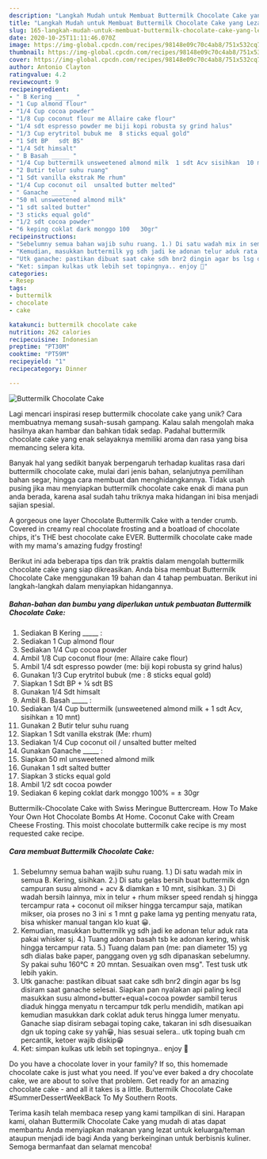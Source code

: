 ```yaml
---
description: "Langkah Mudah untuk Membuat Buttermilk Chocolate Cake yang Lezat Sekali"
title: "Langkah Mudah untuk Membuat Buttermilk Chocolate Cake yang Lezat Sekali"
slug: 165-langkah-mudah-untuk-membuat-buttermilk-chocolate-cake-yang-lezat-sekali
date: 2020-10-25T11:11:46.070Z
image: https://img-global.cpcdn.com/recipes/98148e09c70c4ab8/751x532cq70/buttermilk-chocolate-cake-foto-resep-utama.jpg
thumbnail: https://img-global.cpcdn.com/recipes/98148e09c70c4ab8/751x532cq70/buttermilk-chocolate-cake-foto-resep-utama.jpg
cover: https://img-global.cpcdn.com/recipes/98148e09c70c4ab8/751x532cq70/buttermilk-chocolate-cake-foto-resep-utama.jpg
author: Antonio Clayton
ratingvalue: 4.2
reviewcount: 9
recipeingredient:
- " B Kering _____ "
- "1 Cup almond flour"
- "1/4 Cup cocoa powder"
- "1/8 Cup coconut flour me Allaire cake flour"
- "1/4 sdt espresso powder me biji kopi robusta sy grind halus"
- "1/3 Cup erytritol bubuk me  8 sticks equal gold"
- "1 Sdt BP   sdt BS"
- "1/4 Sdt himsalt"
- " B Basah _____ "
- "1/4 Cup buttermilk unsweetened almond milk  1 sdt Acv sisihkan  10 mnt"
- "2 Butir telur suhu ruang"
- "1 Sdt vanilla ekstrak Me rhum"
- "1/4 Cup coconut oil  unsalted butter melted"
- " Ganache _____ "
- "50 ml unsweetened almond milk"
- "1 sdt salted butter"
- "3 sticks equal gold"
- "1/2 sdt cocoa powder"
- "6 keping coklat dark monggo 100   30gr"
recipeinstructions:
- "Sebelumny semua bahan wajib suhu ruang. 1.) Di satu wadah mix in semua B. Kering, sisihkan. 2.) Di satu gelas bersih buat buttermilk dgn campuran susu almond + acv &amp; diamkan ± 10 mnt, sisihkan. 3.) Di wadah bersih lainnya, mix in telur + rhum mikser speed rendah sj hingga tercampur rata + coconut oil mikser hingga tercampur saja, matikan mikser, oia proses no 3 ini ≤ 1 mnt g pake lama yg penting menyatu rata, bisa whisker manual tangan klo kuat 😀."
- "Kemudian, masukkan buttermilk yg sdh jadi ke adonan telur aduk rata pakai whisker sj. 4.) Tuang adonan basah tsb ke adonan kering, whisk hingga tercampur rata. 5.) Tuang dalam pan (me: pan diameter 15) yg sdh dialas bake paper, panggang oven yg sdh dipanaskan sebelumny. Sy pakai suhu 160°C ± 20 mntan. Sesuaikan oven msg&#34;. Test tusk utk lebih yakin."
- "Utk ganache: pastikan dibuat saat cake sdh bnr2 dingin agar bs lsg disiram saat ganache selesai. Siapkan pan nyalakan api paling kecil masukkan susu almond+butter+equal+cocoa powder sambil terus diaduk hingga menyatu n tercampur tdk perlu mendidih, matikan api kemudian masukkan dark coklat aduk terus hingga lumer menyatu. Ganache siap disiram sebagai toping cake, takaran ini sdh disesuaikan dgn uk toping cake sy yah😀, hias sesuai selera.. utk toping buah cm percantik, ketoer wajib diskip😁"
- "Ket: simpan kulkas utk lebih set topingnya.. enjoy 🤤"
categories:
- Resep
tags:
- buttermilk
- chocolate
- cake

katakunci: buttermilk chocolate cake 
nutrition: 262 calories
recipecuisine: Indonesian
preptime: "PT30M"
cooktime: "PT59M"
recipeyield: "1"
recipecategory: Dinner

---
```



![Buttermilk Chocolate Cake](https://img-global.cpcdn.com/recipes/98148e09c70c4ab8/751x532cq70/buttermilk-chocolate-cake-foto-resep-utama.jpg)

Lagi mencari inspirasi resep buttermilk chocolate cake yang unik? Cara membuatnya memang susah-susah gampang. Kalau salah mengolah maka hasilnya akan hambar dan bahkan tidak sedap. Padahal buttermilk chocolate cake yang enak selayaknya memiliki aroma dan rasa yang bisa memancing selera kita.

Banyak hal yang sedikit banyak berpengaruh terhadap kualitas rasa dari buttermilk chocolate cake, mulai dari jenis bahan, selanjutnya pemilihan bahan segar, hingga cara membuat dan menghidangkannya. Tidak usah pusing jika mau menyiapkan buttermilk chocolate cake enak di mana pun anda berada, karena asal sudah tahu triknya maka hidangan ini bisa menjadi sajian spesial.

A gorgeous one layer Chocolate Buttermilk Cake with a tender crumb. Covered in creamy real chocolate frosting and a boatload of chocolate chips, it&#39;s THE best chocolate cake EVER. Buttermilk chocolate cake made with my mama&#39;s amazing fudgy frosting!


Berikut ini ada beberapa tips dan trik praktis dalam mengolah buttermilk chocolate cake yang siap dikreasikan. Anda bisa membuat Buttermilk Chocolate Cake menggunakan 19 bahan dan 4 tahap pembuatan. Berikut ini langkah-langkah dalam menyiapkan hidangannya.

<!--inarticleads1-->

##### Bahan-bahan dan bumbu yang diperlukan untuk pembuatan Buttermilk Chocolate Cake:

1. Sediakan  B Kering _____ :
1. Sediakan 1 Cup almond flour
1. Sediakan 1/4 Cup cocoa powder
1. Ambil 1/8 Cup coconut flour (me: Allaire cake flour)
1. Ambil 1/4 sdt espresso powder (me: biji kopi robusta sy grind halus)
1. Gunakan 1/3 Cup erytritol bubuk (me : 8 sticks equal gold)
1. Siapkan 1 Sdt BP + ¼ sdt BS
1. Gunakan 1/4 Sdt himsalt
1. Ambil  B. Basah _____ :
1. Sediakan 1/4 Cup buttermilk (unsweetened almond milk + 1 sdt Acv, sisihkan ± 10 mnt)
1. Gunakan 2 Butir telur suhu ruang
1. Siapkan 1 Sdt vanilla ekstrak (Me: rhum)
1. Sediakan 1/4 Cup coconut oil / unsalted butter melted
1. Gunakan  Ganache _____ :
1. Siapkan 50 ml unsweetened almond milk
1. Gunakan 1 sdt salted butter
1. Siapkan 3 sticks equal gold
1. Ambil 1/2 sdt cocoa powder
1. Sediakan 6 keping coklat dark monggo 100% = ± 30gr


Buttermilk-Chocolate Cake with Swiss Meringue Buttercream. How To Make Your Own Hot Chocolate Bombs At Home. Coconut Cake with Cream Cheese Frosting. This moist chocolate buttermilk cake recipe is my most requested cake recipe. 

<!--inarticleads2-->

##### Cara membuat Buttermilk Chocolate Cake:

1. Sebelumny semua bahan wajib suhu ruang. 1.) Di satu wadah mix in semua B. Kering, sisihkan. 2.) Di satu gelas bersih buat buttermilk dgn campuran susu almond + acv &amp; diamkan ± 10 mnt, sisihkan. 3.) Di wadah bersih lainnya, mix in telur + rhum mikser speed rendah sj hingga tercampur rata + coconut oil mikser hingga tercampur saja, matikan mikser, oia proses no 3 ini ≤ 1 mnt g pake lama yg penting menyatu rata, bisa whisker manual tangan klo kuat 😀.
1. Kemudian, masukkan buttermilk yg sdh jadi ke adonan telur aduk rata pakai whisker sj. 4.) Tuang adonan basah tsb ke adonan kering, whisk hingga tercampur rata. 5.) Tuang dalam pan (me: pan diameter 15) yg sdh dialas bake paper, panggang oven yg sdh dipanaskan sebelumny. Sy pakai suhu 160°C ± 20 mntan. Sesuaikan oven msg&#34;. Test tusk utk lebih yakin.
1. Utk ganache: pastikan dibuat saat cake sdh bnr2 dingin agar bs lsg disiram saat ganache selesai. Siapkan pan nyalakan api paling kecil masukkan susu almond+butter+equal+cocoa powder sambil terus diaduk hingga menyatu n tercampur tdk perlu mendidih, matikan api kemudian masukkan dark coklat aduk terus hingga lumer menyatu. Ganache siap disiram sebagai toping cake, takaran ini sdh disesuaikan dgn uk toping cake sy yah😀, hias sesuai selera.. utk toping buah cm percantik, ketoer wajib diskip😁
1. Ket: simpan kulkas utk lebih set topingnya.. enjoy 🤤


Do you have a chocolate lover in your family? If so, this homemade chocolate cake is just what you need. If you&#39;ve ever baked a dry chocolate cake, we are about to solve that problem. Get ready for an amazing chocolate cake - and all it takes is a little. Buttermilk Chocolate Cake #SummerDessertWeekBack To My Southern Roots. 

Terima kasih telah membaca resep yang kami tampilkan di sini. Harapan kami, olahan Buttermilk Chocolate Cake yang mudah di atas dapat membantu Anda menyiapkan makanan yang lezat untuk keluarga/teman ataupun menjadi ide bagi Anda yang berkeinginan untuk berbisnis kuliner. Semoga bermanfaat dan selamat mencoba!
